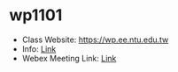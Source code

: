 # wp1101
- Class Website: https://wp.ee.ntu.edu.tw
- Info: [Link](https://hackmd.io/9H-sQ4krS_CgTsVr2BflRQ?view)
- Webex Meeting Link: [Link](https://ntucc.webex.com/meet/cyhuang)